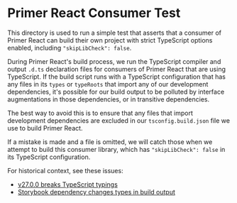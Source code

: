 # Primer React Consumer Test

This directory is used to run a simple test that asserts that a consumer of
Primer React can build their own project with strict TypeScript options enabled,
including `"skipLibCheck": false`.

During Primer React's build process, we run the TypeScript compiler and output
`.d.ts` declaration files for consumers of Primer React that are using
TypeScript. If the build script runs with a TypeScript configuration that has
any files in its `types` or `typeRoots` that import any of our development
dependencies, it's possible for our build output to be polluted by interface
augmentations in those dependencies, or in transitive dependencies.

The best way to avoid this is to ensure that any files that import development
dependencies are excluded in our `tsconfig.build.json` file we use to build
Primer React.

If a mistake is made and a file is omitted, we will catch those when we attempt
to build this consumer library, which has `"skipLibCheck": false` in its
TypeScript configuration.

For historical context, see these issues:

- [v27.0.0 breaks TypeScript typings](https://github.com/primer/react/issues/1163)
- [Storybook dependency changes types in build output](https://github.com/primer/react/issues/1849)

